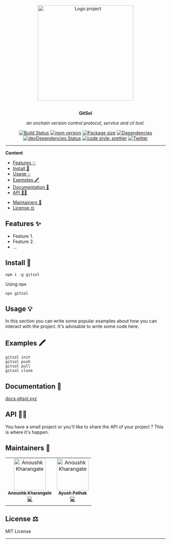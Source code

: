 <div align="center">
  <a href="#">
  	<img src="https://i.imgur.com/KoqJTWu.png" alt="Logo project" height="300" />
  </a>
  <br>
  <br>
  <p>
    <b>GitSol</b>
  </p>
  <p>
     <i>an onchain version control protocol, service and cli tool.</i>
  </p>
  <p>

[![Build Status](https://travis-ci.com/anoushk1234/GitSol.svg?branch=master)](https://travis-ci.com/anoushk1234/GitSol)
[![npm version](https://img.shields.io/npm/v/badge-maker.svg)](https://npmjs.org/package/gitsol)
[![Package size](https://img.shields.io/bundlephobia/min/GitSol)](https://img.shields.io/bundlephobia/min/GitSol)
[![Dependencies](https://img.shields.io/david/anoushk1234/GitSol.svg?style=popout-square)](https://david-dm.org/anoushk1234/GitSol)
[![devDependencies Status](https://david-dm.org/anoushk1234/GitSol/dev-status.svg?style=flat-square)](https://david-dm.org/anoushk1234/GitSol?type=dev)
[![code style: prettier](https://img.shields.io/badge/code_style-prettier-ff69b4.svg?style=flat-square)](https://github.com/prettier/prettier)
[![Twitter](https://img.shields.io/twitter/follow/luctstt.svg?label=Follow&style=social)](https://twitter.com/anoushk77)

  </p>
</div>

---

**Content**

- [Features ✨](#features-)
- [Install 🐙](#install-)
- [Usage 💡](#usage-)
- [Exemples 🖍](#examples-)
- [Documentation 📄](#documentation-)
- [API 👩‍💻](#api-)
<!-- - [Contributing 🍰](#contributing-) -->
- [Maintainers 👷](#maintainers-)
- [License ⚖️](#license-️)

## Features ✨
* Feature 1.
* Feature 2.
* ...

## Install 🐙
```
npm i -g gitsol
```
Using npx
```
npx gitsol
```

## Usage 💡
In this section you can write some popular examples about how you can interact with the project. It's advisable to write some code here.

## Examples 🖍
```
gitsol init
gitsol push
gitsol pull
gitsol clone
```

## Documentation 📄
[docs.gitsol.xyz](https://docs.gitsol.xyz)

## API 👩‍💻
You have a small project or you'll like to share the API of your project ? This is where it's happen.

<!-- ## Contributing 🍰
Please make sure to read the [Contributing Guide]() before making a pull request.

Thank you to all the people who already contributed to this project! -->

## Maintainers 👷
<table>
  <tr>
    <td align="center"><a href="https://github.com/anoushk1234"><img src="https://avatars.githubusercontent.com/u/32778608?v=4" width="100px;" alt="Anoushk Kharangate"/><br /><sub><b>Anoushk Kharangate</b></sub></a><br /><a href="#" title="Code">💻</a></td>
 <td align="center"><a href="https://github.com/ayshptk"><img src="https://avatars.githubusercontent.com/u/62694274?v=4" width="100px;" alt="Anoushk Kharangate"/><br /><sub><b>Ayush Pathak</b></sub></a><br /><a href="#" title="Code">💻</a></td>
  </tr>
</table>

## License ⚖️
MIT License

---

